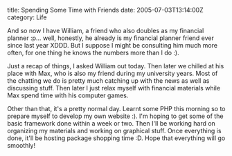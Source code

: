 title: Spending Some Time with Friends
date: 2005-07-03T13:14:00Z
category: Life

And so now I have William, a friend who also doubles as my financial planner :p… well, honestly, he already is my financial planner friend ever since last year XDDD. But I suppose I might be consulting him much more often, for one thing he knows the numbers more than I do :).

Just a recap of things, I asked William out today. Then later we chilled at his place with Max, who is also my friend during my university years. Most of the chatting we do is pretty much catching up with the news as well as discussing stuff. Then later I just relax myself with financial materials while Max spend time with his computer games.

Other than that, it's a pretty normal day. Learnt some PHP this morning so to prepare myself to develop my own website :). I'm hoping to get some of the basic framework done within a week or two. Then I'll be working hard on organizing my materials and working on graphical stuff. Once everything is done, it'll be hosting package shopping time :D. Hope that everything will go smoothly!
